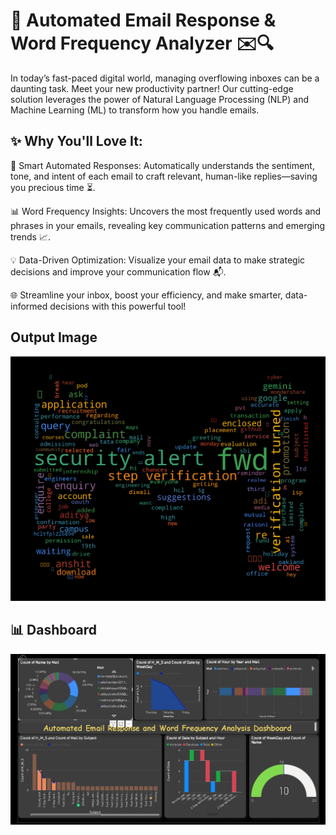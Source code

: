 # 🌟 Automated Email Response & Word Frequency Analyzer ✉️🔍

In today’s fast-paced digital world, managing overflowing inboxes can be a daunting task. Meet your new productivity partner! Our cutting-edge solution leverages the power of Natural Language Processing (NLP) and Machine Learning (ML) to transform how you handle emails.

## ✨ Why You'll Love It:

🤖 Smart Automated Responses: Automatically understands the sentiment, tone, and intent of each email to craft relevant, human-like replies—saving you precious time ⏳.

📊 Word Frequency Insights: Uncovers the most frequently used words and phrases in your emails, revealing key communication patterns and emerging trends 📈. 

💡 Data-Driven Optimization: Visualize your email data to make strategic decisions and improve your communication flow 📬.

🌐 Streamline your inbox, boost your efficiency, and make smarter, data-informed decisions with this powerful tool!

## Output Image

![image](https://github.com/anshitN/-Automated-Email-Response-and-Word-Frequency-Analyser-/blob/main/Word%20Frequency%20Image.png?raw=true)

## 📊 Dashboard

![Dashboard](https://github.com/anshitN/-Automated-Email-Response-and-Word-Frequency-Analyser-/blob/main/Dashboard.png?raw=true)
